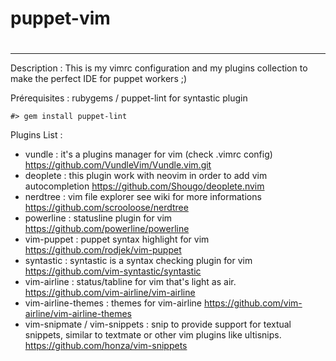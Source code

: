 # puppet-vim
#
---
Description : 
This is my vimrc configuration and my plugins collection to make the perfect IDE for puppet workers ;)

Prérequisites : rubygems / puppet-lint for syntastic plugin


```
#> gem install puppet-lint
```
 
 
 
Plugins List : 

- vundle : it's a plugins manager for vim (check .vimrc config) https://github.com/VundleVim/Vundle.vim.git
- deoplete : this plugin work with neovim in order to add vim autocompletion https://github.com/Shougo/deoplete.nvim
- nerdtree : vim file explorer see wiki for more informations https://github.com/scrooloose/nerdtree
- powerline : statusline plugin for vim https://github.com/powerline/powerline
- vim-puppet : puppet syntax highlight for vim https://github.com/rodjek/vim-puppet
- syntastic : syntastic is a syntax checking plugin for vim https://github.com/vim-syntastic/syntastic
- vim-airline : status/tabline for vim that's light as air. https://github.com/vim-airline/vim-airline
- vim-airline-themes : themes for vim-airline https://github.com/vim-airline/vim-airline-themes
- vim-snipmate / vim-snippets : snip to provide support for textual snippets, similar to textmate or other vim plugins like ultisnips. https://github.com/honza/vim-snippets
 
